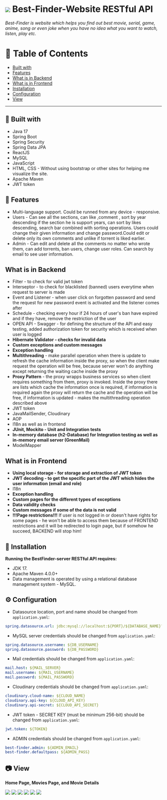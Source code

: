 # <img src="https://github.com/Georgi133/Best-Finder-Website/assets/117848275/37f3d3cf-229e-4243-aad7-47dcabcbf8f8"> Best-Finder-Website RESTful API
 _Best-Finder is website which helps you find out best movie, serial, game, anime, song or even joke when you have no idea what you want to watch, listen, play etc._                                             
 
   # :notebook_with_decorative_cover: Table of Contents 
  * [Built with](#hammer-built-with)
  * [Features](#dart-features)
  * [What is in Backend](#what-is-in-backend)
  * [What is in Frontend](#what-is-in-frontend)
  * [Installation](#wrench-installation)
  * [Configuration](#gear-configuration)
  * [View](#camera-view)

<hr /> 

  ## :hammer: Built with
 - Java 17
 - Spring Boot
 - Spring Security
 - Spring Data JPA
 - ReactJS
 - MySQL
 - JavaScript
 - HTML, CSS - Without using bootstrap or other sites for helping me visualize the site.
 - Apache Maven
 - JWT token

 ## :dart: Features
 - Multi-language support. Could be runned from any device - responsive.
 - Users - Can see all the sections, can like ,comment , sort by year descending if the section he is support years,
  can sort by likes descending, search bar combined with sorting operations. Users could change their given 
 information and change password.Could edit or delete only its own comments and unlike if torrent is liked earlier.
 - Admin - Can edit and delete all the comments no matter who wrote them, can add torrents, ban users, change user 
 roles. Can search by email to see user information.

 ## What is in Backend
 - Filter - to check for valid jwt token
 - Interseptor - to check for blacklisted (banned) users everytime when request to server is made
 - Event and Listener - when user click on forgotten password and send the request for new password event is activated and the listener comes after
 - Schedule - checking every hour if 24 hours of user's ban have expired and if they have, remove the restriction of the user
 - OPEN API - Swagger - for defining the structure of the API and easy testing, added authorization token for security which is received when user is logged
 - <strong>Hibernate Validator - checks for invalid data</strong>
 - <strong>Custom exceptions and custom messages</strong>
 - <strong>Exception handling</strong>
 - <strong>Multithreading</strong> - make parallel operation when there is update to refresh the cache information inside the proxy, so when the client make request the operation will be free, because server won't do anything except returning the waiting cache inside the proxy
 - <strong>Proxy Pattern</strong> - the proxy wrapps business services so when client requires something from them, proxy is invoked. Inside the proxy there are lists which cache the information once is required, if information is required again the proxy will return the cache and the operation will be free, if information is updated - makes the multithreading operation described above
 - JWT token
 - JavaMailSender, Cloudinary
 - AOP
 - I18n as well as in frontend
 - <strong>JUnit, Mockito - Unit and Integration tests</strong>
 - <strong>In-memory database (h2-Database) for Integration testing as well as in-memory email server (GreenMail)</strong>
 - ModelMapper
 ## What is in Frontend
 - <strong>Using local storage - for storagе and extraction of JWT token</strong>
 - <strong>JWT decoding - to get the specific part of the JWT which hides the user information (email and role)</strong>
 - I18n
 - <strong>Exception handling</strong>
 - <strong>Custom pages for the different types of exceptions</strong>
 - <strong>Data validity checks</strong>
 - <strong>Custom messages if some of the data is not valid</strong>
 - <strong>!!!Page restrictions!!!</strong> If user is not logged in or doesn't have rights for some pages - he won't be able to access them because of FRONTEND restrictions and it will be redirected to login page, but if somehow he succeed, BACKEND will stop him!

 ## :wrench: Installation
 <strong>Running the BestFinder-server RESTful API requires:</strong>
 -  JDK 17.
 -  Apache Maven 4.0.0+
 -  Data management is operated by using a relational database management system - MySQL.
 ## :gear: Configuration
  - Datasource location, port and name should be changed from ```application.yaml```:
```yaml 
spring.datasource.url: jdbc:mysql://localhost:${PORT}/${DATABASE_NAME}?allowPublicKeyRetrieval=true
```
- MySQL server credentials should be changed from ```application.yaml```:

```yaml 
spring.datasource.username: ${DB_USERNAME}
spring.datasource.password: ${DB_PASSWORD}
```
- Mail credentials should be changed from ```application.yaml```:
```yaml
mail.host: ${MAIL_SERVER}
mail.username: ${MAIL_USERNAME}
mail.password: ${MAIL_PASSWORD}
```

- Cloudinary credentials should be changed from ```application.yaml```:
```yaml
cloudinary.cloud-name: ${CLOUD_NAME}
cloudinary.api-key: ${CLOUD_API_KEY}
cloudinary.api-secret: ${CLOUD_API_SECRET}
```
- JWT token - SECRET KEY (must be minimum 256-bit) should be changed from ```application.yaml```:
  
```yaml
jwt.token: ${TOKEN}
```

- ADMIN credentials should be changed from ```application.yaml```:
  
```yaml
best-finder.admin: ${ADMIN_EMAIL}
best-finder.defaultpass: ${ADMIN_PASS}
```
## :camera: View 
 <strong>Home Page, Movies Page, and Movie Details </strong>
 
<img src="https://github.com/Georgi133/Best-Finder-Website/assets/117848275/b87f7b23-fd8c-4400-ad30-eedacd2b9a19" />
<img src="https://github.com/Georgi133/Best-Finder-Website/assets/117848275/51887cc6-10b9-4555-a062-2f88e93f4cb2" />
<img src="https://github.com/Georgi133/Best-Finder-Website/assets/117848275/2391c93f-db73-4a0d-92be-9d98e08d66fb" />
<img src="https://github.com/Georgi133/Best-Finder-Website/assets/117848275/fb1eb17e-2199-4af2-8bf7-9659c661f46d" />
<img src="https://github.com/Georgi133/Best-Finder-Website/assets/117848275/0fcf1667-3552-4b0c-80be-2544e22f2f5e" />
<img src="https://github.com/Georgi133/Best-Finder-Website/assets/117848275/e2c8ec45-4602-494d-96c5-50f1d7a57b04" />
  
   


   
   
 
 
